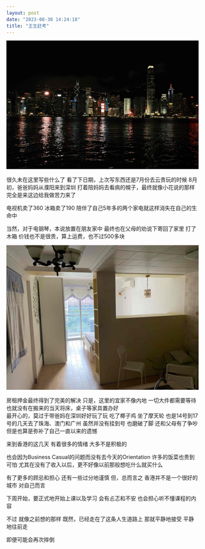 ```yaml
---
layout: post
date: "2023-08-30 14:24:18"
title: "王生赶考"
---
```


<img alt="HK Night" src="/assets/posts/night.jpg" class="post-image black"/>

很久未在这里写些什么了
看了下日期，上次写东西还是7月份去云贵玩的时候
8月初，爸爸妈妈从濮阳来到深圳
打着陪妈妈去看病的幌子，最终就像小花说的那样
完全是来这边给我做苦力来了

电视机卖了360
冰箱卖了190
陪伴了自己5年多的两个家电就这样消失在自己的生命中

当然，对于电钢琴，本说放置在朋友家中
最终也在父母的劝说下寄回了家里
打了木箱
价钱也不是很贵，算上运费，也不过500多块

<img alt="Room" src="/assets/posts/room.jpeg" class="post-image black"/>

房租押金最终得到了完美的解决
只是，这里的宜家不像内地
一切大件都需要等待
也就没有在搬来的当天将床，桌子等家具置办好
<br>
最开心的，莫过于带爸妈在深圳好好玩了玩
吃了椰子鸡
坐了摩天轮
也是14号到17号的几天去了珠海、澳门和广州
虽然并没有挂到号
也磨破了脚
还和父母有了争吵
但是也算是弥补了自己一直以来的遗憾

来到香港的这几天
有着很多的情绪
大多不是积极的

也会因为Business Casual的问题而没有去今天的Orientation
许多的饭菜也贵到可怕
尤其在没有了收入以后，更不好像以前那般想吃什么就买什么

有了更多的顾忌和担心
还有一些过分地谨慎
但，总而言之
香港并不是一个很好的城市
对自己而言

下周开始，要正式地开始上课以及学习
会有忐忑和不安
也会担心听不懂课程的内容

不过
就像之前想的那样
既然，已经走在了这条人生道路上
那就平静地接受
平静地往前走

即便可能会再次摔倒
